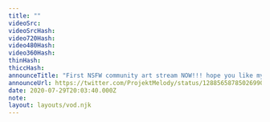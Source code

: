 ```yaml
---
title: ""
videoSrc: 
videoSrcHash: 
video720Hash: 
video480Hash: 
video360Hash: 
thinHash: 
thiccHash: 
announceTitle: "First NSFW community art stream NOW!!! hope you like my lil' collection of your badass creations. <3 <3 <3"
announceUrl: https://twitter.com/ProjektMelody/status/1288565878502699008
date: 2020-07-29T20:03:40.000Z
note: 
layout: layouts/vod.njk
---
```

